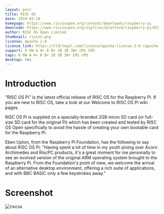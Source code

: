 ```yaml
---
layout: post
title: RISC OS
date: 2019-03-10
homepage: https://www.riscosopen.org/content/downloads/raspberry-pi
download: https://www.riscosopen.org/zipfiles/platform/raspberry-pi/RISCOSPi.5.24.zip?1524211626
author: RISC OS Open Limited 
thumbnail: riscos.png
license: Apache 2.0
license_link: https://tldrlegal.com/license/apache-license-2.0-(apache-2.0)
support: 0 0W A A+ B B+ 2B 3B 3B+ CM1 CM3
tags: 0 0W A A+ B B+ 2B 3B 3B+ CM1 CM3
desktop: Yes
---
```


# Introduction

"RISC OS Pi" is the latest official release of RISC OS for the Raspberry Pi. If you are new to RISC OS, take a look at our Welcome to RISC OS Pi wiki pages.

RISC OS Pi is supplied on a specially-branded 2GB micro SD card (or full-size SD card for the original Pi) which has been created and tested by RISC OS Open specifically to avoid the hassle of creating your own bootable card for the Raspberry Pi.

Eben Upton, from the Raspberry Pi Foundation, has the following to say about RISC OS Pi: "Having spent a lot of time in my youth pining over Acorn Archimedes and RiscPC products, it's a great moment for me personally to see an evolved version of the original ARM operating system brought to the Raspberry Pi. From the Foundation's point of view, we welcome the arrival of an alternative desktop environment, offering a rich suite of applications, and with BBC BASIC only a few keystrokes away."

# Screenshot

![riscos](https://raw.githubusercontent.com/rpisystem/RPiSystem.github.io/master/thumbnails/Screenshot/riscos.jpg)
